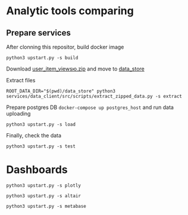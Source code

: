# Analytic tools comparing

## Prepare services

After clonning this repositor, build docker image

```shell
python3 upstart.py -s build
```

Download [user_item_viewsю.zip](https://drive.google.com/file/d/1g9AJx3ab4yDtpcew97qxcvvW-3ABz6B7/view?usp=drive_link) and move to [data_store](../data_store)

Extract files

```shell
ROOT_DATA_DIR="$(pwd)/data_store" python3 services/data_client/src/scripts/extract_zipped_data.py -s extract
```

Prepare postgres DB `docker-compose up postgres_host` and run data uploading
```shell
python3 upstart.py -s load
```

Finally, check the data
```shell
python3 upstart.py -s test
```

# Dashboards

```shell
python3 upstart.py -s plotly
```

```shell
python3 upstart.py -s altair
```

```shell
python3 upstart.py -s metabase
```
